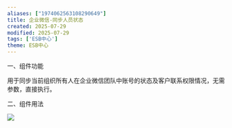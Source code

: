 ```yaml
---
aliases: ["1974062563108290649"]
title: 企业微信-同步人员状态
created: 2025-07-29
modified: 2025-07-29
tags: ['ESB中心']
theme: ESB中心
---
```


一、组件功能

用于同步当前组织所有人在企业微信团队中账号的状态及客户联系权限情况，无需参数，直接执行。

二、组件用法

![](https://myhelpdoc.oss-cn-heyuan.aliyuncs.com/mdimages/030100220404628bffbf10f47bf82a97.jpg)

